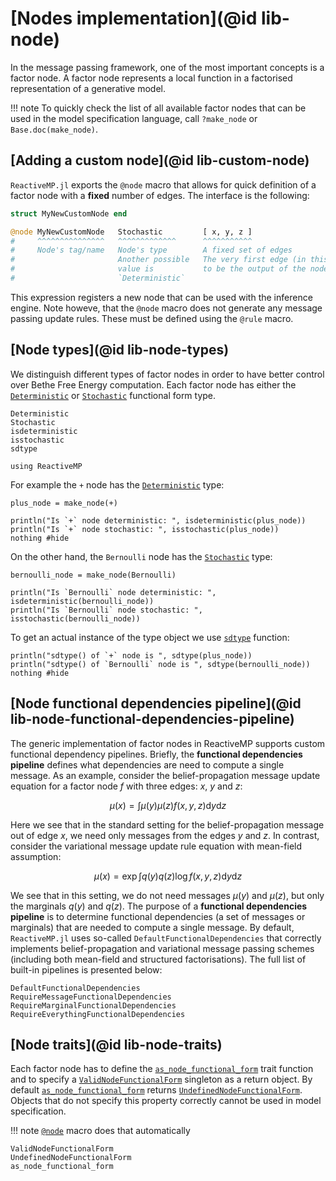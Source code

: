 
# [Nodes implementation](@id lib-node)

In the message passing framework, one of the most important concepts is a factor node.
A factor node represents a local function in a factorised representation of a generative model.

!!! note
    To quickly check the list of all available factor nodes that can be used in the model specification language, call `?make_node` or `Base.doc(make_node)`.

## [Adding a custom node](@id lib-custom-node)

`ReactiveMP.jl` exports the `@node` macro that allows for quick definition of a factor node with a __fixed__ number of edges. The interface is the following:

```julia
struct MyNewCustomNode end

@node MyNewCustomNode   Stochastic         [ x, y, z ]
#     ^^^^^^^^^^^^^^^   ^^^^^^^^^^^^^      ^^^^^^^^^^^
#     Node's tag/name   Node's type        A fixed set of edges
#                       Another possible   The very first edge (in this example `x`) is considered
#                       value is           to be the output of the node
#                       `Deterministic`
```

This expression registers a new node that can be used with the inference engine. Note howeve, that the `@node` macro does not generate any message passing update rules.
These must be defined using the `@rule` macro.

## [Node types](@id lib-node-types)

We distinguish different types of factor nodes in order to have better control over Bethe Free Energy computation.
Each factor node has either the [`Deterministic`](@ref) or [`Stochastic`](@ref) functional form type.

```@docs
Deterministic
Stochastic
isdeterministic
isstochastic
sdtype
```

```@setup lib-node-types
using ReactiveMP
```

For example the `+` node has the [`Deterministic`](@ref) type:

```@example lib-node-types
plus_node = make_node(+)

println("Is `+` node deterministic: ", isdeterministic(plus_node))
println("Is `+` node stochastic: ", isstochastic(plus_node))
nothing #hide
```

On the other hand, the `Bernoulli` node has the [`Stochastic`](@ref) type:

```@example lib-node-types
bernoulli_node = make_node(Bernoulli)

println("Is `Bernoulli` node deterministic: ", isdeterministic(bernoulli_node))
println("Is `Bernoulli` node stochastic: ", isstochastic(bernoulli_node))
```

To get an actual instance of the type object we use [`sdtype`](@ref) function:

```@example lib-node-types
println("sdtype() of `+` node is ", sdtype(plus_node))
println("sdtype() of `Bernoulli` node is ", sdtype(bernoulli_node))
nothing #hide
```

## [Node functional dependencies pipeline](@id lib-node-functional-dependencies-pipeline)

The generic implementation of factor nodes in ReactiveMP supports custom functional dependency pipelines. Briefly, the __functional dependencies pipeline__ defines what
dependencies are need to compute a single message. As an example, consider the belief-propagation message update equation for a factor node $f$ with three edges: $x$, $y$ and $z$:

```math
\mu(x) = \int \mu(y) \mu(z) f(x, y, z) \mathrm{d}y \mathrm{d}z
```

Here we see that in the standard setting for the belief-propagation message out of edge $x$, we need only messages from the edges $y$ and $z$. In contrast, consider the variational message update rule equation with mean-field assumption:

```math
\mu(x) = \exp \int q(y) q(z) \log f(x, y, z) \mathrm{d}y \mathrm{d}z
```

We see that in this setting, we do not need messages $\mu(y)$ and $\mu(z)$, but only the marginals $q(y)$ and $q(z)$. The purpose of a __functional dependencies pipeline__ is to determine functional dependencies (a set of messages or marginals) that are needed to compute a single message. By default, `ReactiveMP.jl` uses so-called `DefaultFunctionalDependencies` that correctly implements belief-propagation and variational message passing schemes (including both mean-field and structured factorisations). The full list of built-in pipelines is presented below:

```@docs
DefaultFunctionalDependencies
RequireMessageFunctionalDependencies
RequireMarginalFunctionalDependencies
RequireEverythingFunctionalDependencies
```

## [Node traits](@id lib-node-traits)

Each factor node has to define the [`as_node_functional_form`](@ref) trait function and to specify a [`ValidNodeFunctionalForm`](@ref) singleton as a return object. By default [`as_node_functional_form`](@ref) returns [`UndefinedNodeFunctionalForm`](@ref). Objects that do not specify this property correctly cannot be used in model specification.

!!! note
    [`@node`](@ref) macro does that automatically

```@docs
ValidNodeFunctionalForm
UndefinedNodeFunctionalForm
as_node_functional_form
```
